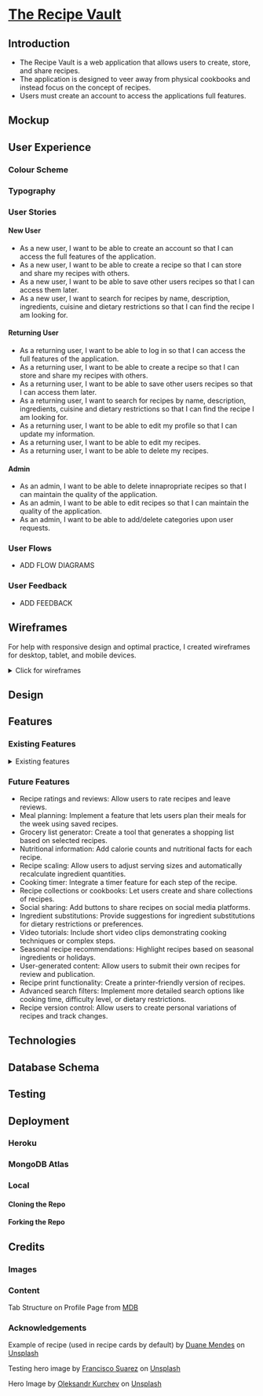 # [The Recipe Vault](https://flask-cookbook-app-a80af878055f.herokuapp.com)

## Introduction

- The Recipe Vault is a web application that allows users to create, store, and share recipes.
- The application is designed to veer away from physical cookbooks and instead focus on the concept of recipes.
- Users must create an account to access the applications full features.

## Mockup

## User Experience

### Colour Scheme

### Typography

### User Stories

#### New User

- As a new user, I want to be able to create an account so that I can access the full features of the application.
- As a new user, I want to be able to create a recipe so that I can store and share my recipes with others.
- As a new user, I want to be able to save other users recipes so that I can access them later.
- As a new user, I want to search for recipes by name, description, ingredients, cuisine and dietary restrictions so that I can find the recipe I am looking for.

#### Returning User

- As a returning user, I want to be able to log in so that I can access the full features of the application.
- As a returning user, I want to be able to create a recipe so that I can store and share my recipes with others.
- As a returning user, I want to be able to save other users recipes so that I can access them later.
- As a returning user, I want to search for recipes by name, description, ingredients, cuisine and dietary restrictions so that I can find the recipe I am looking for.
- As a returning user, I want to be able to edit my profile so that I can update my information.
- As a returning user, I want to be able to edit my recipes.
- As a returning user, I want to be able to delete my recipes.

#### Admin

- As an admin, I want to be able to delete innapropriate recipes so that I can maintain the quality of the application.
- As an admin, I want to be able to edit recipes so that I can maintain the quality of the application.
- As an admin, I want to be able to add/delete categories upon user requests.

### User Flows

- ADD FLOW DIAGRAMS

### User Feedback

- ADD FEEDBACK

## Wireframes

For help with responsive design and optimal practice, I created wireframes for desktop, tablet, and mobile devices.

<details>
<summary>Click for wireframes</summary>

### Landing Page

![Landing Page] (documentation/wireframes/Landing-page.png)

### Recipe Search

![Recipe Search] (documentation/wireframes/recipe-search.png)

### Sign Up

![Sign Up] (documentation/wireframes/Signup-page.png)

### Profile

![Profile] (documentation/wireframes/profile-page.png)

</details>

## Design

## Features

### Existing Features

<details>
<summary>Existing features</summary>

| Feature | Description | Image |

</details>

### Future Features

- Recipe ratings and reviews: Allow users to rate recipes and leave reviews.
- Meal planning: Implement a feature that lets users plan their meals for the week using saved recipes.
- Grocery list generator: Create a tool that generates a shopping list based on selected recipes.
- Nutritional information: Add calorie counts and nutritional facts for each recipe.
- Recipe scaling: Allow users to adjust serving sizes and automatically recalculate ingredient quantities.
- Cooking timer: Integrate a timer feature for each step of the recipe.
- Recipe collections or cookbooks: Let users create and share collections of recipes.
- Social sharing: Add buttons to share recipes on social media platforms.
- Ingredient substitutions: Provide suggestions for ingredient substitutions for dietary restrictions or preferences.
- Video tutorials: Include short video clips demonstrating cooking techniques or complex steps.
- Seasonal recipe recommendations: Highlight recipes based on seasonal ingredients or holidays.
- User-generated content: Allow users to submit their own recipes for review and publication.
- Recipe print functionality: Create a printer-friendly version of recipes.
- Advanced search filters: Implement more detailed search options like cooking time, difficulty level, or dietary restrictions.
- Recipe version control: Allow users to create personal variations of recipes and track changes.

## Technologies

## Database Schema

## Testing

## Deployment

### Heroku

### MongoDB Atlas

### Local

#### Cloning the Repo

#### Forking the Repo

## Credits

### Images

### Content

Tab Structure on Profile Page from <a href="https://mdbootstrap.com/docs/standard/navigation/tabs/">MDB </a>

### Acknowledgements

Example of recipe (used in recipe cards by default) by <a href="https://unsplash.com/@duanemendes?utm_content=creditCopyText&utm_medium=referral&utm_source=unsplash">Duane Mendes</a> on <a href="https://unsplash.com/photos/person-holding-stainless-steel-spoon-JrRoJlGyZwk?utm_content=creditCopyText&utm_medium=referral&utm_source=unsplash">Unsplash</a>
  
Testing hero image by <a href="https://unsplash.com/@fsuarez?utm_content=creditCopyText&utm_medium=referral&utm_source=unsplash">Francisco Suarez</a> on <a href="https://unsplash.com/photos/stainless-steel-cooking-pots-on-stove-0EkWTSFXwCc?utm_content=creditCopyText&utm_medium=referral&utm_source=unsplash">Unsplash</a>
  
Hero Image by <a href="https://unsplash.com/@alexkurchev?utm_content=creditCopyText&utm_medium=referral&utm_source=unsplash">Oleksandr Kurchev</a> on <a href="https://unsplash.com/photos/kitchen-filled-with-cooking-pans-and-kitchen-utensils-9gtiGV76NnM?utm_content=creditCopyText&utm_medium=referral&utm_source=unsplash">Unsplash</a>
  